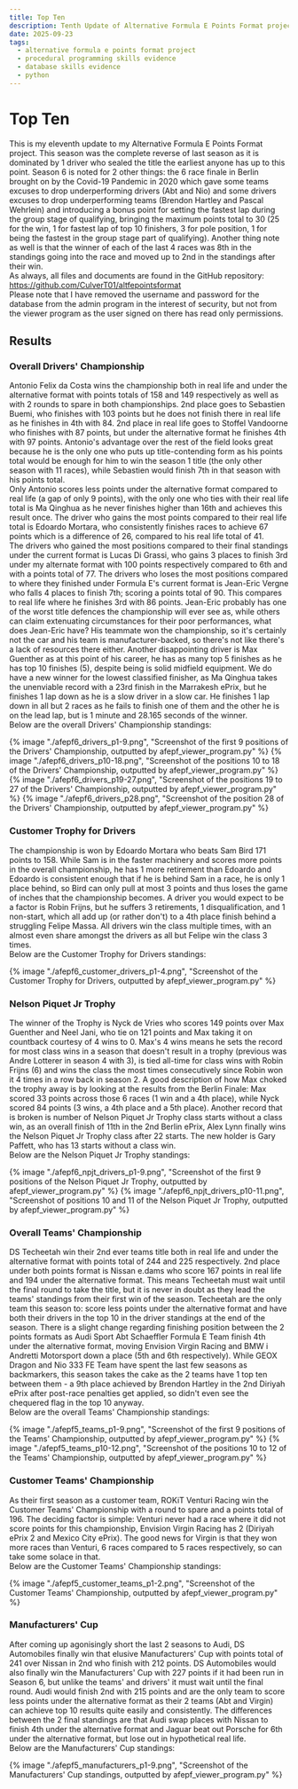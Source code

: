 ```yaml
---
title: Top Ten
description: Tenth Update of Alternative Formula E Points Format project.
date: 2025-09-23
tags:
  - alternative formula e points format project
  - procedural programming skills evidence
  - database skills evidence
  - python
---
```


<div class="container fluid">
  <h1 class="col align-self-center">Top Ten</h1>
  <div class="row justify-content-center">
    <p class="col-8">
    This is my eleventh update to my Alternative Formula E Points Format project. This season was the complete reverse of last season as it is dominated by 1 driver who sealed the title the earliest anyone has up to this point. Season 6 is noted for 2 other things: the 6 race finale in Berlin brought on by the Covid-19 Pandemic in 2020 which gave some teams excuses to drop underperforming drivers (Abt and Nio) and some drivers excuses to drop underperforming teams (Brendon Hartley and Pascal Wehrlein) and introducing a bonus point for setting the fastest lap during the group stage of qualifying, bringing the maximum points total to 30 (25 for the win, 1 for fastest lap of top 10 finishers, 3 for pole position, 1 for being the fastest in the group stage part of qualifying). Another thing note as well is that the winner of each of the last 4 races was 8th in the standings going into the race and moved up to 2nd in the standings after their win.<br />
    As always, all files and documents are found in the GitHub repository: <a href="https://github.com/CulverT01/altfepointsformat">https://github.com/CulverT01/altfepointsformat</a><br/>
    Please note that I have removed the username and password for the database from the admin program in the interest of security, but not from the viewer program as the user signed on there has read only permissions.
    </p>
  </div>
  <div class="row justify-content-center">
    <h2 class="row">Results</h2>
    <h3 class="row">Overall Drivers' Championship</h3>
    <p class="col-8"> 
    Antonio Felix da Costa wins the championship both in real life and under the alternative format with points totals of 158 and 149 respectively as well as with 2 rounds to spare in both championships. 2nd place goes to Sebastien Buemi, who finishes with 103 points but he does not finish there in real life as he finishes in 4th with 84. 2nd place in real life goes to Stoffel Vandoorne who finishes with 87 points, but under the alternative format he finishes 4th with 97 points. Antonio's advantage over the rest of the field looks great because he is the only one who puts up title-contending form as his points total would be enough for him to win the season 1 title (the only other season with 11 races), while Sebastien would finish 7th in that season with his points total.<br/>
    Only Antonio scores less points under the alternative format compared to real life (a gap of only 9 points), with the only one who ties with their real life total is Ma Qinghua as he never finishes higher than 16th and achieves this result once. The driver who gains the most points compared to their real life total is Edoardo Mortara, who consistently finishes races to achieve 67 points which is a difference of 26, compared to his real life total of 41.<br/>
    The drivers who gained the most positions compared to their final standings under the current format is Lucas Di Grassi, who gains 3 places to finish 3rd under my alternate format with 100 points respectively compared to 6th and with a points total of 77. The drivers who loses the most positions compared to where they finished under Formula E's current format is Jean-Eric Vergne who falls 4 places to finish 7th; scoring a points total of 90. This compares to real life where he finishes 3rd with 86 points. Jean-Eric probably has one of the worst title defences the championship will ever see as, while others can claim extenuating circumstances for their poor performances, what does Jean-Eric have? His teammate won the championship, so it's certainly not the car and his team is manufacturer-backed, so there's not like there's a lack of resources there either. Another disappointing driver is Max Guenther as at this point of his career, he has as many top 5 finishes as he has top 10 finishes (5), despite being is solid midfield equipment. We do have a new winner for the lowest classified finisher, as Ma Qinghua takes the unenviable record with a 23rd finish in the Marrakesh ePrix, but he finishes 1 lap down as he is a slow driver in a slow car. He finishes 1 lap down in all but 2 races as he fails to finish one of them and the other he is on the lead lap, but is 1 minute and 28.165 seconds of the winner.<br/>
    Below are the overall Drivers' Championship standings:
    </p>
    {% image "./afepf6_drivers_p1-9.png", "Screenshot of the first 9 positions of the Drivers' Championship, outputted by afepf_viewer_program.py" %}
    {% image "./afepf6_drivers_p10-18.png", "Screenshot of the positions 10 to 18 of the Drivers' Championship, outputted by afepf_viewer_program.py" %}
    {% image "./afepf6_drivers_p19-27.png", "Screenshot of the positions 19 to 27 of the Drivers' Championship, outputted by afepf_viewer_program.py" %}
    {% image "./afepf6_drivers_p28.png", "Screenshot of the position 28 of the Drivers' Championship, outputted by afepf_viewer_program.py" %}
    <h3 class="row">Customer Trophy for Drivers</h3>
    <p class="col-8">
    The championship is won by Edoardo Mortara who beats Sam Bird 171 points to 158. While Sam is in the faster machinery and scores more points in the overall championship, he has 1 more retirement than Edoardo and Edoardo is consistent enough that if he is behind Sam in a race, he is only 1 place behind, so Bird can only pull at most 3 points and thus loses the game of inches that the championship becomes. A driver you would expect to be a factor is Robin Frijns, but he suffers 3 retirements, 1 disqualification, and 1 non-start, which all add up (or rather don't) to a 4th place finish behind a struggling Felipe Massa. All drivers win the class multiple times, with an almost even share amongst the drivers as all but Felipe win the class 3 times.<br/>
    Below are the Customer Trophy for Drivers standings:
    </p>
    {% image "./afepf6_customer_drivers_p1-4.png", "Screenshot of the Customer Trophy for Drivers, outputted by afepf_viewer_program.py" %}
    <h3 class="row">Nelson Piquet Jr Trophy</h3>
    <p class="col-8">
    The winner of the Trophy is Nyck de Vries who scores 149 points over Max Guenther and Neel Jani, who tie on 121 points and Max taking it on countback courtesy of 4 wins to 0. Max's 4 wins means he sets the record for most class wins in a season that doesn't result in a trophy (previous was Andre Lotterer in season 4 with 3), is tied all-time for class wins with Robin Frijns (6) and wins the class the most times consecutively since Robin won it 4 times in a row back in season 2. A good description of how Max choked the trophy away is by looking at the results from the Berlin Finale: Max scored 33 points across those 6 races (1 win and a 4th place), while Nyck scored 84 points (3 wins, a 4th place and a 5th place). Another record that is broken is number of Nelson Piquet Jr Trophy class starts without a class win, as an overall finish of 11th in the 2nd Berlin ePrix, Alex Lynn finally wins the Nelson Piquet Jr Trophy class after 22 starts. The new holder is Gary Paffett, who has 13 starts without a class win.<br/>
    Below are the Nelson Piquet Jr Trophy standings:
    </p>
    {% image "./afepf6_npjt_drivers_p1-9.png", "Screenshot of the first 9 positions of the Nelson Piquet Jr Trophy, outputted by afepf_viewer_program.py" %}
    {% image "./afepf6_npjt_drivers_p10-11.png", "Screenshot of positions 10 and 11 of the Nelson Piquet Jr Trophy, outputted by afepf_viewer_program.py" %}
    <h3 class="row">Overall Teams' Championship</h3>
    <p class="col-8">
    DS Techeetah win their 2nd ever teams title both in real life and under the alternative format with points total of 244 and 225 respectively. 2nd place under both points format is Nissan e.dams who score 167 points in real life and 194 under the alternative format. This means Techeetah must wait until the final round to take the title, but it is never in doubt as they lead the teams' standings from their first win of the season. Techeetah are the only team this season to: score less points under the alternative format and have both their drivers in the top 10 in the driver standings at the end of the season. There is a slight change regarding finishing position between the 2 points formats as Audi Sport Abt Schaeffler Formula E Team finish 4th under the alternative format, moving Envision Virgin Racing and BMW i Andretti Motorsport down a place (5th and 6th respectively). While GEOX Dragon and Nio 333 FE Team have spent the last few seasons as backmarkers, this season takes the cake as the 2 teams have 1 top ten between them - a 9th place achieved by Brendon Hartley in the 2nd Diriyah ePrix after post-race penalties get applied, so didn't even see the chequered flag in the top 10 anyway.<br/>
    Below are the overall Teams' Championship standings:
    </p>
    {% image "./afepf5_teams_p1-9.png", "Screenshot of the first 9 positions of the Teams' Championship, outputted by afepf_viewer_program.py" %}
    {% image "./afepf5_teams_p10-12.png", "Screenshot of the positions 10 to 12 of the Teams' Championship, outputted by afepf_viewer_program.py" %}
    <h3 class="row">Customer Teams' Championship </h3>
    <p class="col-8">
    As their first season as a customer team, ROKiT Venturi Racing win the Customer Teams' Championship with a round to spare and a points total of 196. The deciding factor is simple: Venturi never had a race where it did not score points for this championship, Envision Virgin Racing has 2 (Diriyah ePrix 2 and Mexico City ePrix). The good news for Virgin is that they won more races than Venturi, 6 races compared to 5 races respectively, so can take some solace in that.<br/>
    Below are the Customer Teams' Championship standings:
    </p>
    {% image "./afepf5_customer_teams_p1-2.png", "Screenshot of the Customer Teams' Championship, outputted by afepf_viewer_program.py" %}
    <h3 class="row">Manufacturers' Cup</h3>
    <p class="col-8">
    After coming up agonisingly short the last 2 seasons to Audi, DS Automobiles finally win that elusive Manufacturers' Cup with points total of 241 over Nissan in 2nd who finish with 212 points. DS Automobiles would also finally win the Manufacturers' Cup with 227 points if it had been run in Season 6, but unlike the teams' and drivers' it must wait until the final round. Audi would finish 2nd with 215 points and are the only team to score less points under the alternative format as their 2 teams (Abt and Virgin) can achieve top 10 results quite easily and consistently. The differences between the 2 final standings are that Audi swap places with Nissan to finish 4th under the alternative format and Jaguar beat out Porsche for 6th under the alternative format, but lose out in hypothetical real life.<br/>
    Below are the Manufacturers' Cup standings:
    </p>
    {% image "./afepf5_manufacturers_p1-9.png", "Screenshot of the Manufacturers' Cup standings, outputted by afepf_viewer_program.py" %}
  </div>
</div>